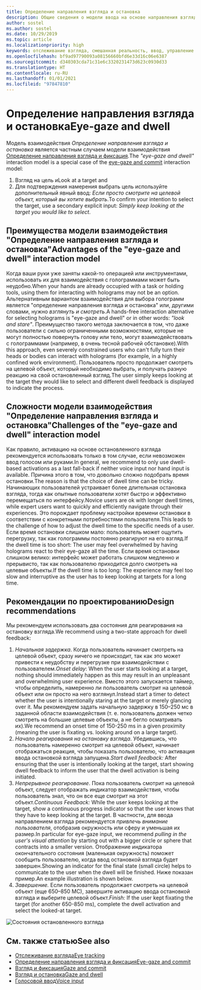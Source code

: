 ```yaml
---
title: Определение направления взгляда и остановка
description: Общие сведения о модели ввода на основе направления взгляда и остановки.
author: sostel
ms.author: sostel
ms.date: 10/29/2019
ms.topic: article
ms.localizationpriority: high
keywords: отслеживание взгляда, смешанная реальность, ввод, управление взглядом, отслеживание взглядом, HoloLens 2, выбор глазами, остановка взгляда, гарнитура смешанной реальности, гарнитура Windows Mixed Reality, гарнитура виртуальной реальности, HoloLens, MRTK, Mixed Reality Toolkit, проектирование
ms.openlocfilehash: bf9ad97790093a08156660bfd6e33d16c06e6387
ms.sourcegitcommit: d340303cda71c31e6c3320231473d623c0930d33
ms.translationtype: HT
ms.contentlocale: ru-RU
ms.lasthandoff: 01/01/2021
ms.locfileid: "97847810"
---
```

# <a name="eye-gaze-and-dwell"></a><span data-ttu-id="52c5d-104">Определение направления взгляда и остановка</span><span class="sxs-lookup"><span data-stu-id="52c5d-104">Eye-gaze and dwell</span></span>

<span data-ttu-id="52c5d-105">Модель взаимодействия _Определение направления взгляда и остановка_ является частным случаем модели взаимодействия [Определение направления взгляда и фиксация](gaze-and-commit.md).</span><span class="sxs-lookup"><span data-stu-id="52c5d-105">The _"eye-gaze and dwell"_ interaction model is a special case of the [eye-gaze and commit](gaze-and-commit.md) interaction model:</span></span>
1. <span data-ttu-id="52c5d-106">Взгляд на цель и</span><span class="sxs-lookup"><span data-stu-id="52c5d-106">Look at a target and</span></span> 
2. <span data-ttu-id="52c5d-107">Для подтверждения намерения выбрать цель используйте дополнительный явный ввод: _Если просто смотрите на целевой объект, который вы хотите выбрать_.</span><span class="sxs-lookup"><span data-stu-id="52c5d-107">To confirm your intention to select the target, use a secondary explicit input: _Simply keep looking at the target you would like to select_.</span></span>

## <a name="advantages-of-the-eye-gaze-and-dwell-interaction-model"></a><span data-ttu-id="52c5d-108">Преимущества модели взаимодействия "Определение направления взгляда и остановка"</span><span class="sxs-lookup"><span data-stu-id="52c5d-108">Advantages of the "eye-gaze and dwell" interaction model</span></span> 

<span data-ttu-id="52c5d-109">Когда ваши руки уже заняты какой-то операцией или инструментами, использовать их для взаимодействия с голограммами может быть неудобно.</span><span class="sxs-lookup"><span data-stu-id="52c5d-109">When your hands are already occupied with a task or holding tools, using them for interacting with holograms may not be an option.</span></span>
<span data-ttu-id="52c5d-110">Альтернативным вариантом взаимодействия для выбора голограмм является "определение направления взгляда и остановка" или, другими словами, нужно _взглянуть и смотреть_.</span><span class="sxs-lookup"><span data-stu-id="52c5d-110">A hands-free interaction alternative for selecting holograms is "eye-gaze and dwell" or in other words: _"look and stare"_.</span></span> <span data-ttu-id="52c5d-111">Преимущество такого метода заключается в том, что даже пользователи с сильно ограниченными возможностями, которые не могут полностью повернуть голову или тело, могут взаимодействовать с голограммами (например, в очень тесной рабочей обстановке).</span><span class="sxs-lookup"><span data-stu-id="52c5d-111">With this approach, even severely constrained users who can't fully turn their heads or bodies can interact with holograms (for example, in a highly confined work environment).</span></span>
<span data-ttu-id="52c5d-112">Пользователь просто продолжает смотреть на целевой объект, который необходимо выбрать, и получать разную реакцию на свой остановленный взгляд.</span><span class="sxs-lookup"><span data-stu-id="52c5d-112">The user simply keeps looking at the target they would like to select and different dwell feedback is displayed to indicate the process.</span></span>

## <a name="challenges-of-the-eye-gaze-and-dwell-interaction-model"></a><span data-ttu-id="52c5d-113">Сложности модели взаимодействия "Определение направления взгляда и остановка"</span><span class="sxs-lookup"><span data-stu-id="52c5d-113">Challenges of the "eye-gaze and dwell" interaction model</span></span>

<span data-ttu-id="52c5d-114">Как правило, активацию на основе остановленного взгляда рекомендуется использовать только в том случае, если невозможен ввод голосом или руками.</span><span class="sxs-lookup"><span data-stu-id="52c5d-114">In general, we  recommend to only use dwell-based activations as a last fall-back if neither voice input nor hand input is available.</span></span> <span data-ttu-id="52c5d-115">Причина этого в том, что довольно сложно подобрать время остановки.</span><span class="sxs-lookup"><span data-stu-id="52c5d-115">The reason is that the choice of dwell time can be tricky.</span></span> <span data-ttu-id="52c5d-116">Начинающих пользователей устраивает более длительная остановка взгляда, тогда как опытные пользователи хотят быстро и эффективно перемещаться по интерфейсу.</span><span class="sxs-lookup"><span data-stu-id="52c5d-116">Novice users are ok with longer dwell times, while expert users want to quickly and efficiently navigate through their experiences.</span></span> <span data-ttu-id="52c5d-117">Это порождает проблему настройки времени остановки в соответствии с конкретными потребностями пользователя.</span><span class="sxs-lookup"><span data-stu-id="52c5d-117">This leads to the challenge of how to adjust the dwell time to the specific needs of a user.</span></span>
<span data-ttu-id="52c5d-118">Если время остановки слишком мало: пользователь может ощутить перегрузку, так как голограммы постоянно реагируют на его взгляд.</span><span class="sxs-lookup"><span data-stu-id="52c5d-118">If the dwell time is too short: The user may feel overwhelmed by having holograms react to their eye-gaze all the time.</span></span> <span data-ttu-id="52c5d-119">Если время остановки слишком велико: интерфейс может работать слишком медленно и прерывисто, так как пользователю приходится долго смотреть на целевые объекты.</span><span class="sxs-lookup"><span data-stu-id="52c5d-119">If the dwell time is too long: The experience may feel too slow and interruptive as the user has to keep looking at targets for a long time.</span></span>

## <a name="design-recommendations"></a><span data-ttu-id="52c5d-120">Рекомендации по проектированию</span><span class="sxs-lookup"><span data-stu-id="52c5d-120">Design recommendations</span></span>

<span data-ttu-id="52c5d-121">Мы рекомендуем использовать два состояния для реагирования на остановку взгляда.</span><span class="sxs-lookup"><span data-stu-id="52c5d-121">We recommend using a two-state approach for dwell feedback:</span></span>
1. <span data-ttu-id="52c5d-122">*Начальная задержка*. Когда пользователь начинает смотреть на целевой объект, сразу ничего не происходит, так как это может привести к неудобству и перегрузке при взаимодействии с пользователем.</span><span class="sxs-lookup"><span data-stu-id="52c5d-122">*Onset delay*: When the user starts looking at a target, nothing should immediately happen as this may result in an unpleasant and overwhelming user experience.</span></span> <span data-ttu-id="52c5d-123">Вместо этого запускается таймер, чтобы определить, намеренно ли пользователь смотрит на целевой объект или он просто на него взглянул.</span><span class="sxs-lookup"><span data-stu-id="52c5d-123">Instead start a timer to detect whether the user is intentionally staring at the target or merely glancing over it.</span></span>
<span data-ttu-id="52c5d-124">Мы рекомендуем задать начальную задержку в 150–250 мс в заданной области взаимодействия (т. е. пользователь должен четко смотреть на большие целевые объекты, а не бегло осматривать их).</span><span class="sxs-lookup"><span data-stu-id="52c5d-124">We recommend an onset time of 150-250 ms in a given proximity (meaning the user is fixating vs. looking around on a large target).</span></span>  
2. <span data-ttu-id="52c5d-125">*Начало реагирования на остановку взгляда*. Убедившись, что пользователь намеренно смотрит на целевой объект, начинает отображаться реакция, чтобы показать пользователю, что активация ввода остановкой взгляда запущена.</span><span class="sxs-lookup"><span data-stu-id="52c5d-125">*Start dwell feedback:* After ensuring that the user is intentionally looking at the target, start showing dwell feedback to inform the user that the dwell activation is being initiated.</span></span> 
3. <span data-ttu-id="52c5d-126">*Непрерывное реагирование*. Пока пользователь смотрит на целевой объект, следует отображать индикатор взаимодействия, чтобы пользователь знал, что он все еще смотрит на этот объект.</span><span class="sxs-lookup"><span data-stu-id="52c5d-126">*Continuous Feedback:* While the user keeps looking at the target, show a continuous progress indicator so that the user knows that they have to keep looking at the target.</span></span> <span data-ttu-id="52c5d-127">В частности, для ввода направлением взгляда рекомендуется _привлечь внимание пользователя_, отобразив окружность или сферу и уменьшая их размер.</span><span class="sxs-lookup"><span data-stu-id="52c5d-127">In particular for eye-gaze input, we recommend _pulling in the user's visual attention_ by starting out with a bigger circle or sphere that contracts into a smaller version.</span></span> <span data-ttu-id="52c5d-128">Отображение индикатора окончательного состояния (маленькая окружность) поможет сообщить пользователю, когда ввод остановкой взгляда будет завершен.</span><span class="sxs-lookup"><span data-stu-id="52c5d-128">Showing an indicator for the final state (small circle) helps to communicate to the user when the dwell will be finished.</span></span> <span data-ttu-id="52c5d-129">Ниже показан пример.</span><span class="sxs-lookup"><span data-stu-id="52c5d-129">An example illustration is shown below.</span></span> 
4. <span data-ttu-id="52c5d-130">*Завершение.* Если пользователь продолжает смотреть на целевой объект (еще 650–850 МС), завершите активацию ввода остановкой взгляда и выберите целевой объект.</span><span class="sxs-lookup"><span data-stu-id="52c5d-130">*Finish:* If the user kept fixating the target (for another 650-850 ms), complete the dwell activation and select the looked-at target.</span></span>

![Состояния остановленного взгляда](images/eyes_dwellstate_recommendation.png)<br>

## <a name="see-also"></a><span data-ttu-id="52c5d-132">См. также статью</span><span class="sxs-lookup"><span data-stu-id="52c5d-132">See also</span></span>
* [<span data-ttu-id="52c5d-133">Отслеживание взгляда</span><span class="sxs-lookup"><span data-stu-id="52c5d-133">Eye tracking</span></span>](eye-tracking.md)
* [<span data-ttu-id="52c5d-134">Определение направления взгляда и фиксация</span><span class="sxs-lookup"><span data-stu-id="52c5d-134">Eye-gaze and commit</span></span>](gaze-and-commit-eyes.md)
* [<span data-ttu-id="52c5d-135">Взгляд и фиксация</span><span class="sxs-lookup"><span data-stu-id="52c5d-135">Gaze and commit</span></span>](gaze-and-commit.md)
* [<span data-ttu-id="52c5d-136">Взгляд и остановка</span><span class="sxs-lookup"><span data-stu-id="52c5d-136">Gaze and dwell</span></span>](gaze-and-dwell.md)
* [<span data-ttu-id="52c5d-137">Голосовой ввод</span><span class="sxs-lookup"><span data-stu-id="52c5d-137">Voice input</span></span>](../out-of-scope/voice-design.md)
